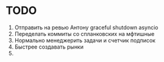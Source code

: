 # TODO

1. Отправить на ревью Антону graceful shutdown asyncio
2. Переделать коммиты со спланковских на мфтишные
3. Нормально менеджерить задачи и счетчик подписок
4. Быстрее создавать рынки
5. 